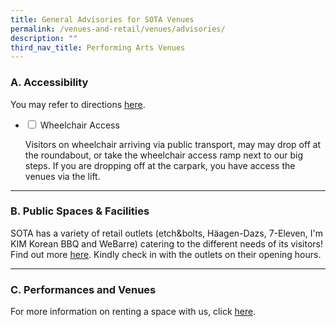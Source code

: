 ```yaml
---
title: General Advisories for SOTA Venues
permalink: /venues-and-retail/venues/advisories/
description: ""
third_nav_title: Performing Arts Venues
---
```

### A. Accessibility

You may refer to directions&nbsp;[here](/contact-us).

<ul class="jekyllcodex_accordion">
  <li>
    <input id="accordion1" type="checkbox">
    <label for="accordion1">Wheelchair Access</label>
    <div>
      <p>Visitors on wheelchair arriving via public transport, may may drop off at the roundabout, or take the wheelchair access ramp next to our big steps. If you are dropping off at the carpark, you have access the venues via the lift.</p>
    </div>
	</li>  
</ul>
<hr>

### B. Public Spaces &amp; Facilities

SOTA has a variety of retail outlets (etch&amp;bolts, Häagen-Dazs, 7-Eleven, I'm KIM Korean BBQ and WeBarre) catering to the different needs of its visitors! Find out more&nbsp;[here](/venues-and-retail/retail). Kindly check in with the outlets on their opening hours.
<hr>

### C. Performances and Venues

For more information on renting a space with us, click&nbsp;[here](https://www.sota.edu.sg/venues-and-retail/venues).